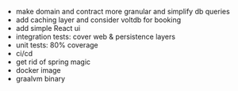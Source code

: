 * make domain and contract more granular and simplify db queries
* add caching layer and consider voltdb for booking
* add simple React ui
* integration tests: cover web & persistence layers
* unit tests: 80% coverage
* ci/cd
* get rid of spring magic
* docker image
* graalvm binary
